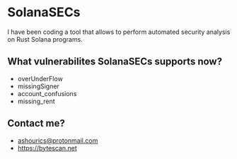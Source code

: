 # SolanaSECs

I have been coding a tool that allows to perform automated security analysis on Rust Solana programs.

## What vulnerabilites SolanaSECs supports now?

-  overUnderFlow
-  missingSigner
-  account_confusions
-  missing_rent
          
          
 ## Contact me?
 - ashourics@protonmail.com
-  https://bytescan.net
 
 
